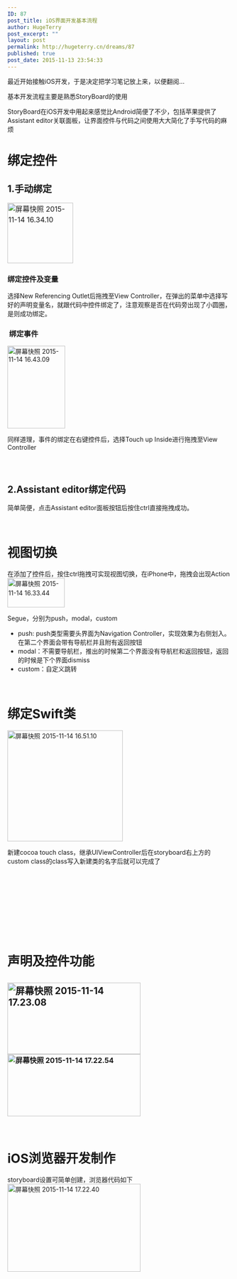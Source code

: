 ```yaml
---
ID: 87
post_title: iOS界面开发基本流程
author: HugeTerry
post_excerpt: ""
layout: post
permalink: http://hugeterry.cn/dreams/87
published: true
post_date: 2015-11-13 23:54:33
---
```

最近开始接触iOS开发，于是决定把学习笔记放上来，以便翻阅...

基本开发流程主要是熟悉StoryBoard的使用

StoryBoard在iOS开发中用起来感觉比Android简便了不少，包括苹果提供了Assistant editor关联面板，让界面控件与代码之间使用大大简化了手写代码的麻烦
<h1>绑定控件</h1>
<h2>1.手动绑定</h2>
<img class=" wp-image-88 alignright" style="font-size: 16px; line-height: 1.5;" src="http://www.hugeterry.cn/wp-content/uploads/2015/11/屏幕快照-2015-11-14-16.34.10.png" alt="屏幕快照 2015-11-14 16.34.10" width="148" height="136" />
<h3>绑定控件及变量</h3>
选择New Referencing Outlet后拖拽至View Controller，在弹出的菜单中选择写好的声明变量名，就跟代码中控件绑定了，注意观察是否在代码旁出现了小圆圈，是则成功绑定。
<h3> 绑定事件</h3>
<a href="http://www.hugeterry.cn/wp-content/uploads/2015/11/屏幕快照-2015-11-14-16.43.09.png"><img class=" wp-image-90 alignright" src="http://www.hugeterry.cn/wp-content/uploads/2015/11/屏幕快照-2015-11-14-16.43.09.png" alt="屏幕快照 2015-11-14 16.43.09" width="130" height="186" /></a>

同样道理，事件的绑定在右键控件后，选择Touch up Inside进行拖拽至View Controller
<h3></h3>
<h3></h3>
<h3></h3>
&nbsp;
<h2>2.Assistant editor绑定代码</h2>
简单简便，点击Assistant editor面板按钮后按住ctrl直接拖拽成功。

&nbsp;
<h1>视图切换</h1>
在添加了控件后，按住ctrl拖拽可实现视图切换，在iPhone中，拖拽会出现Action

<img class="size-full wp-image-89 alignright" style="line-height: 1.5;" src="http://www.hugeterry.cn/wp-content/uploads/2015/11/屏幕快照-2015-11-14-16.33.44.png" alt="屏幕快照 2015-11-14 16.33.44" width="129" height="66" />

Segue，分别为push，modal，custom
<ul>
	<li>push: push类型需要头界面为Navigation Controller，实现效果为右侧划入。在第二个界面会带有导航栏并且附有返回按钮</li>
	<li>modal：不需要导航栏，推出的时候第二个界面没有导航栏和返回按钮，返回的时候是下个界面dismiss</li>
	<li>custom：自定义跳转</li>
</ul>
&nbsp;
<h1>绑定Swift类</h1>
<a href="http://www.hugeterry.cn/wp-content/uploads/2015/11/屏幕快照-2015-11-14-16.51.10.png"><img class=" wp-image-91 alignright" src="http://www.hugeterry.cn/wp-content/uploads/2015/11/屏幕快照-2015-11-14-16.51.10-300x289.png" alt="屏幕快照 2015-11-14 16.51.10" width="260" height="250" /></a>

新建cocoa touch class，继承UIViewController后在storyboard右上方的custom class的class写入新建类的名字后就可以完成了

&nbsp;

&nbsp;

&nbsp;

&nbsp;

&nbsp;
<h1>声明及控件功能</h1>
<h2><a href="http://www.hugeterry.cn/wp-content/uploads/2015/11/屏幕快照-2015-11-14-17.23.08.png"><img class="alignnone size-medium wp-image-102" src="http://www.hugeterry.cn/wp-content/uploads/2015/11/屏幕快照-2015-11-14-17.23.08-300x161.png" alt="屏幕快照 2015-11-14 17.23.08" width="300" height="161" /></a><img class="size-medium wp-image-104 alignnone" style="font-size: 16px; line-height: 1.5;" src="http://www.hugeterry.cn/wp-content/uploads/2015/11/屏幕快照-2015-11-14-17.22.54-300x140.png" alt="屏幕快照 2015-11-14 17.22.54" width="300" height="140" /></h2>
&nbsp;
<h1>iOS浏览器开发制作</h1>
storyboard设置可简单创建，浏览器代码如下<a href="http://www.hugeterry.cn/wp-content/uploads/2015/11/屏幕快照-2015-11-14-17.01.47.png">
</a><a href="http://www.hugeterry.cn/wp-content/uploads/2015/11/屏幕快照-2015-11-14-17.22.40.png"><img class="alignnone size-medium wp-image-103" src="http://www.hugeterry.cn/wp-content/uploads/2015/11/屏幕快照-2015-11-14-17.22.40-300x198.png" alt="屏幕快照 2015-11-14 17.22.40" width="300" height="198" /></a>

&nbsp;